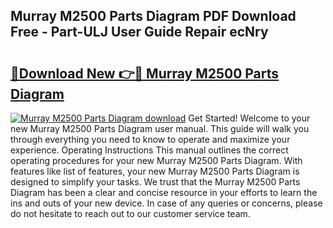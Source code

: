 ## Murray M2500 Parts Diagram PDF Download Free - Part-ULJ User Guide Repair ecNry

# <h2><a href="http://dfqffa.blite.top/?on=Murray+M2500+Parts+Diagram">🔗Download New 👉🔴 Murray M2500 Parts Diagram</a></h2>

[![Murray M2500 Parts Diagram download](https://i.imgur.com/lujVjoI.png)](http://dfqffa.blite.top/?on=Murray+M2500+Parts+Diagram)
Get Started! Welcome to your new Murray M2500 Parts Diagram user manual. This guide will walk you through everything you need to know to operate and maximize your experience. Operating Instructions This manual outlines the correct operating procedures for your new Murray M2500 Parts Diagram. With features like list of features, your new Murray M2500 Parts Diagram is designed to simplify your tasks. We trust that the Murray M2500 Parts Diagram has been a clear and concise resource in your efforts to learn the ins and outs of your new device. In case of any queries or concerns, please do not hesitate to reach out to our customer service team.
